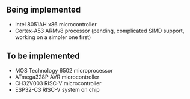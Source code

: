 ## Being implemented

- Intel 8051AH x86 microcontroller
- Cortex-A53 ARMv8 processor (pending, complicated SIMD support, working
  on a simpler one first)

## To be implemented

- MOS Technology 6502 microprocessor
- ATmega328P AVR microcontroller
- CH32V003 RISC-V microcontroller
- ESP32-C3 RISC-V system on chip
